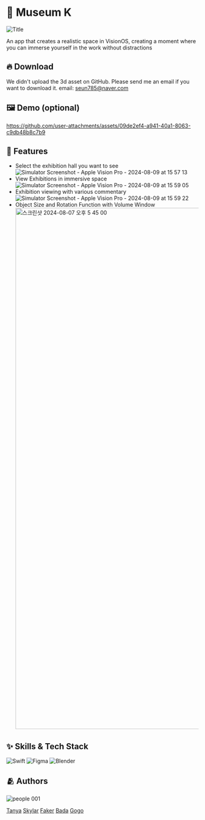 # 🥽 Museum K
![Title](https://github.com/user-attachments/assets/21b8523e-bd78-4898-9790-061f0a8cf2ed)

An app that creates a realistic space in VisionOS, creating a moment where you can immerse yourself in the work without distractions


## 🔥 Download
We didn't upload the 3d asset on GitHub. Please send me an email if you want to download it.
email: seun785@naver.com


## :framed_picture: Demo (optional)


https://github.com/user-attachments/assets/09de2ef4-a941-40a1-8063-c9db48b8c7b9



## :pushpin: Features

- Select the exhibition hall you want to see
  ![Simulator Screenshot - Apple Vision Pro - 2024-08-09 at 15 57 13](https://github.com/user-attachments/assets/c128d059-d3f4-4bfe-8a19-cfe91b1b0435)
- View Exhibitions in immersive space
  ![Simulator Screenshot - Apple Vision Pro - 2024-08-09 at 15 59 05](https://github.com/user-attachments/assets/76769562-f990-474c-94c3-0f62ea5a0a8d)
- Exhibition viewing with various commentary
  ![Simulator Screenshot - Apple Vision Pro - 2024-08-09 at 15 59 22](https://github.com/user-attachments/assets/4f715314-0780-4f6e-bf99-a86534074937)
- Object Size and Rotation Function with Volume Window
  <img width="1368" alt="스크린샷 2024-08-07 오후 5 45 00" src="https://github.com/user-attachments/assets/320f08c1-016e-4680-be44-4b52e408bae8">

## :sparkles: Skills & Tech Stack

![Swift](https://img.shields.io/badge/swift-F54A2A?style=for-the-badge&logo=swift&logoColor=white)
![Figma](https://img.shields.io/badge/figma-%23F24E1E.svg?style=for-the-badge&logo=figma&logoColor=white)
![Blender](https://img.shields.io/badge/blender-%23F5792A.svg?style=for-the-badge&logo=blender&logoColor=white)


## :people_hugging: Authors
![people 001](https://github.com/user-attachments/assets/43057f83-f363-4abc-81f2-4445b8ae4de8)

[Tanya](https://github.com/seoyounghan)
[Skylar](https://github.com/Skylar0817)
[Faker](https://github.com/Skylar0817)
[Bada](https://github.com/BADAapple2024)
[Gogo](https://github.com/GOGO987)

